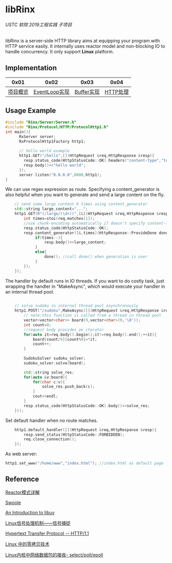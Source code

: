 # libRinx

###### USTC  软院  2019工程实践 子项目

libRinx is a server-side HTTP library aims at equipping your program with HTTP service easily. It internally uses reactor model and non-blocking IO to handle concurrency. It only support **Linux** platform.

## Implementation
| 0x01                        | 0x02                                   | 0x03                                      | 0x04                                    |
| --------------------------- | -------------------------------------- | ----------------------------------------- | --------------------------------------- |
| [项目概览](./include/README.md) | [EventLoop实现](https://github.com/demonatic/Rinx/blob/master/include/Network/README.md) | [Buffer实现](https://github.com/demonatic/Rinx/blob/master/include/Network/README2.md) | [HTTP处理](https://github.com/demonatic/Rinx/tree/master/include/Protocol/README.md) |

## Usage Example

```c++
#include "Rinx/Server/Server.h"
#include "Rinx/Protocol/HTTP/ProtocolHttp1.h"
int main(){
      RxServer server;
      RxProtocolHttp1Factory http1;
    
      // hello world example    
      http1.GET("/hello",[](HttpRequest &req,HttpResponse &resp){
        resp.status_code(HttpStatusCode::OK).headers("content-type","text/plain");
        resp.body()<<"hello world";
      });
      server.listen("0.0.0.0",8080,http1);
}
```
We can use regex expression as route. Specifying a content_generator is also helpful when you want to generate and send a large content on the fly.
```c++
    // send some large content K times using content_generator
    std::string large_content="...";
    http1.GET(R"(/large/(\d+))",[&](HttpRequest &req,HttpResponse &resp){
        int times=stoi(req.matches[1]);
        //use chunk-encoding automatically if doesn't specify content-length in header
        resp.status_code(HttpStatusCode::OK);
        resp.content_generator([&,times](HttpResponse::ProvideDone done) mutable{
             if(times--){
                 resp.body()<<large_content;
             }
             else{
                 done(); //call done() when generation is over
             }
        });
    });
```

The handler by default runs in IO threads. If you want to do costly task, just wrapping the handler in "MakeAsync", which would execute your handler in an internal thread pool. 
```c++
 
    // solve sudoku in internal thread pool asynchronously
    http1.POST("/sudoku",MakeAsync([](HttpRequest &req,HttpResponse &resp){
        // note:this function is called from a thread in thread pool
        vector<vector<char>> board(9,vector<char>(9,'\0'));
        int count=0;
        //request body provides an iterator
        for(auto it=req.body().begin();it!=req.body().end();++it){
            board[count/9][count%9]=*it;
            count++;
        }
	
        SudokuSolver sudoku_solver;
        sudoku_solver.solve(board);

        std::string solve_res;
        for(auto &v:board){
            for(char c:v){
                solve_res.push_back(c);
            }
            cout<<endl;
        }
        resp.status_code(HttpStatusCode::OK).body()<<solve_res;
    }));

```

Set default handler when no route matches.
```c++
    http1.default_handler([](HttpRequest &req,HttpResponse &resp){
        resp.send_status(HttpStatusCode::FORBIDDEN);
        req.close_connection();
    });
```

As web server:

```c++
http1.set_www("/home/www","index.html"); //index.html as default page
```

##  Reference

[Reactor模式详解](https://www.cnblogs.com/winner-0715/p/8733787.html"Title") 

[Swoole](https://github.com/swoole/swoole-src"Title") 

[An Introduction to libuv](http://nikhilm.github.io/uvbook/"Title") 

[Linux信号处理机制——信号捕捉](https://blog.csdn.net/ypt523/article/details/80365108"Title") 

[Hypertext Transfer Protocol -- HTTP/1.1](https://www.w3.org/Protocols/rfc2616/rfc2616.html"Title") 

[Linux 中的零拷贝技术](https://www.ibm.com/developerworks/cn/linux/l-cn-zerocopy2/index.html") 

[Linux内核中网络数据包的接收- select/poll/epoll](
https://blog.csdn.net/dog250/article/details/50528373") 